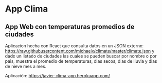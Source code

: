 # App Clima

## App Web con temperaturas promedios de ciudades

Aplicacion hecha con React que consulta datos en un JSON externo: https://raw.githubusercontent.com/michaelx/climate/master/climate.json
y dado un listado de ciudades las cuales se pueden buscar por nombre o por pais, muestra el promedio de temperaturas, dias secos, dias de lluvia y dias de nieve mes a mes.

Aplicación: https://javier-clima-app.herokuapp.com/
